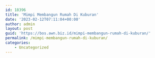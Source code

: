 ```yaml
---
id: 18396
title: 'Mimpi Membangun Rumah Di Kuburan'
date: '2023-02-12T07:11:04+00:00'
author: admin
layout: post
guid: 'https://bos.awn.biz.id/mimpi-membangun-rumah-di-kuburan/'
permalink: /mimpi-membangun-rumah-di-kuburan/
categories:
    - Uncategorized
---
```


